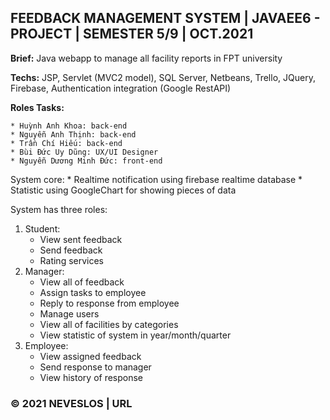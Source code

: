 ## FEEDBACK MANAGEMENT SYSTEM | JAVAEE6 - PROJECT | SEMESTER 5/9 | OCT.2021

**Brief:** Java webapp to manage all facility reports in FPT university

**Techs:** JSP, Servlet (MVC2 model), SQL Server, Netbeans, Trello, JQuery, Firebase, Authentication integration (Google RestAPI)

**Roles Tasks:**

    * Huỳnh Anh Khoa: back-end
    * Nguyễn Anh Thịnh: back-end
    * Trần Chí Hiếu: back-end
    * Bùi Đức Uy Dũng: UX/UI Designer
    * Nguyễn Dương Minh Đức: front-end

System core:
    * Realtime notification using firebase realtime database
    * Statistic using GoogleChart for showing pieces of data

System has three roles:

1. Student:
   - View sent feedback
   - Send feedback
   - Rating services
2. Manager:
   - View all of feedback
   - Assign tasks to employee
   - Reply to response from employee
   - Manage users
   - View all of facilities by categories
   - View statistic of system in year/month/quarter
3. Employee:
   - View assigned feedback
   - Send response to manager
   - View history of response

### ©️ 2021 NEVESLOS | URL
